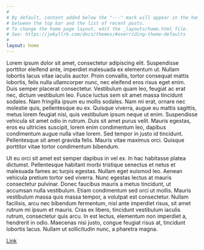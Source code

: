 ```yaml
---
#
# By default, content added below the "---" mark will appear in the home page
# between the top bar and the list of recent posts.
# To change the home page layout, edit the _layouts/home.html file.
# See: https://jekyllrb.com/docs/themes/#overriding-theme-defaults
#
layout: home
---
```


Lorem ipsum dolor sit amet, consectetur adipiscing elit. Suspendisse porttitor eleifend ante, imperdiet malesuada ex elementum ut. Nullam lobortis lacus vitae iaculis auctor. Proin convallis, tortor consequat mattis lobortis, felis nulla ullamcorper nunc, nec eleifend eros risus eget enim. Duis semper placerat consectetur. Vestibulum quam leo, feugiat ac erat nec, dictum vestibulum leo. Fusce luctus sem sit amet massa tincidunt sodales. Nam fringilla ipsum eu mollis sodales. Nam mi erat, ornare nec molestie quis, pellentesque eu ex. Quisque viverra, augue eu mattis sagittis, metus lorem feugiat nisi, quis vestibulum ipsum neque ut enim. Suspendisse vehicula sit amet odio in rutrum. Duis sit amet purus velit. Mauris egestas, eros eu ultricies suscipit, lorem enim condimentum leo, dapibus condimentum augue nulla vitae lorem. Sed tempor in justo id tincidunt. Pellentesque sit amet gravida felis. Mauris vitae maximus orci. Quisque porttitor vitae tortor condimentum bibendum.

Ut eu orci sit amet est semper dapibus in vel ex. In hac habitasse platea dictumst. Pellentesque habitant morbi tristique senectus et netus et malesuada fames ac turpis egestas. Nullam eget euismod leo. Aenean vehicula pretium tortor sed viverra. Nunc egestas lectus at mauris consectetur pulvinar. Donec faucibus mauris a metus tincidunt, ut accumsan nulla vestibulum. Etiam condimentum sed orci ut mollis. Mauris vestibulum massa quis massa tempor, a volutpat est consectetur. Nullam facilisis, arcu nec bibendum fermentum, nisl ante imperdiet risus, sit amet rutrum mi ipsum et mauris. Cras ex libero, tincidunt vestibulum iaculis rutrum, consectetur quis arcu. In est lectus, elementum non imperdiet a, hendrerit in odio. Maecenas nisi justo, congue feugiat risus at, tincidunt lobortis lacus. Nullam ut sollicitudin nunc, a pharetra magna.

<div class="text-center"><a class="action-button btn" href="#" role="button">Link</a></div>
